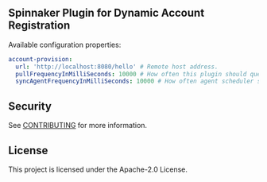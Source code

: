 ## Spinnaker Plugin for Dynamic Account Registration

Available configuration properties:
```yaml
account-provision:
  url: 'http://localhost:8080/hello' # Remote host address. 
  pullFrequencyInMilliSeconds: 10000 # How often this plugin should query the remote host.
  syncAgentFrequencyInMilliSeconds: 10000 # How often agent scheduler should run.
```

## Security

See [CONTRIBUTING](CONTRIBUTING.md#security-issue-notifications) for more information.

## License

This project is licensed under the Apache-2.0 License.

